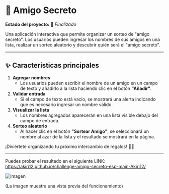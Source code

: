 # 🎁 Amigo Secreto  

**Estado del proyecto:** 🚧 *Finalizado*  

Una aplicación interactiva que permite organizar un sorteo de "amigo secreto". Los usuarios pueden ingresar los nombres de sus amigos en una lista, realizar un sorteo aleatorio y descubrir quién será el "amigo secreto".  

---

## ✨ **Características principales**  

1. **Agregar nombres**  
   - Los usuarios pueden escribir el nombre de un amigo en un campo de texto y añadirlo a la lista haciendo clic en el botón **"Añadir"**.  
2. **Validar entrada**  
   - Si el campo de texto está vacío, se mostrará una alerta indicando que es necesario ingresar un nombre válido.  
3. **Visualizar la lista**  
   - Los nombres agregados aparecerán en una lista visible debajo del campo de entrada.  
4. **Sorteo aleatorio**  
   - Al hacer clic en el botón **"Sortear Amigo"**, se seleccionará un nombre al azar de la lista y el resultado se mostrará en la página.

¡Diviértete organizando tu próximo intercambio de regalos! 🎄✨  

---

Puedes probar el resultado en el siguiente LINK: https://akiri12.github.io/challenge-amigo-secreto-esp-main-Akiri12/

![imagen](https://github.com/user-attachments/assets/05fcb1f7-cebe-4ab5-a929-ae048a201df8)

(La imagen muestra una vista previa del funcionamiento)

